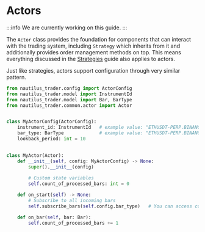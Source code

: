 # Actors

:::info
We are currently working on this guide.
:::

The `Actor` class provides the foundation for components that can interact with the trading system,
including `Strategy` which inherits from it and additionally provides order management
methods on top. This means everything discussed in the [Strategies](../strategies.md) guide
also applies to actors.

Just like strategies, actors support configuration through very similar pattern.

```python
from nautilus_trader.config import ActorConfig
from nautilus_trader.model import InstrumentId
from nautilus_trader.model import Bar, BarType
from nautilus_trader.common.actor import Actor


class MyActorConfig(ActorConfig):
    instrument_id: InstrumentId   # example value: "ETHUSDT-PERP.BINANCE"
    bar_type: BarType             # example value: "ETHUSDT-PERP.BINANCE-15-MINUTE[LAST]-INTERNAL"
    lookback_period: int = 10
    

class MyActor(Actor):
    def __init__(self, config: MyActorConfig) -> None:
        super().__init__(config)
        
        # Custom state variables
        self.count_of_processed_bars: int = 0

    def on_start(self) -> None:        
        # Subscribe to all incoming bars
        self.subscribe_bars(self.config.bar_type)   # You can access configuration directly via `self.config`

    def on_bar(self, bar: Bar):
        self.count_of_processed_bars += 1
```